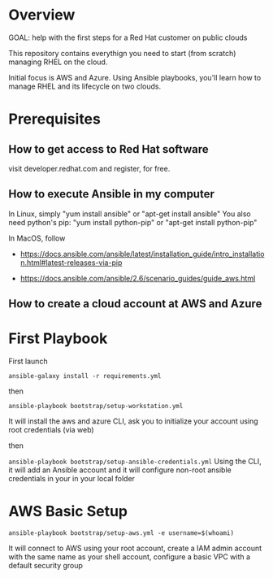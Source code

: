 # Overview

GOAL: help with the first steps for a Red Hat customer on public clouds 

This repository contains everythign you need to start (from scratch) managing RHEL on the cloud.

Initial focus is AWS and Azure. Using Ansible playbooks, you'll learn how to manage RHEL and its lifecycle on two clouds.

# Prerequisites
## How to get access to Red Hat software
visit developer.redhat.com and register, for free.

## How to execute Ansible in my computer
In Linux, simply "yum install ansible" or "apt-get install ansible"
You also need python's pip: "yum install python-pip" or "apt-get install python-pip"

In MacOS, follow 
- https://docs.ansible.com/ansible/latest/installation_guide/intro_installation.html#latest-releases-via-pip

- https://docs.ansible.com/ansible/2.6/scenario_guides/guide_aws.html

## How to create a cloud account at AWS and Azure


# First Playbook
First launch

`ansible-galaxy install -r requirements.yml `

then

`ansible-playbook bootstrap/setup-workstation.yml`

It will install the aws and azure CLI, ask you to initialize your account using root credentials (via web)

then

`ansible-playbook bootstrap/setup-ansible-credentials.yml`
Using the CLI, it will add an Ansible account and it will configure non-root ansible credentials in your in your local folder

# AWS Basic Setup
`ansible-playbook bootstrap/setup-aws.yml -e username=$(whoami)` 

It will connect to AWS using your root account, create a IAM admin account with the same name as your shell account, configure a basic VPC with a default security group